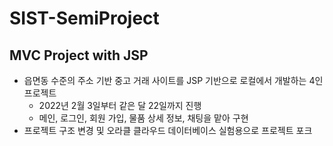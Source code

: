 # SIST-SemiProject

## MVC Project with JSP

- 읍면동 수준의 주소 기반 중고 거래 사이트를 JSP 기반으로 로컬에서 개발하는 4인 프로젝트
	+ 2022년 2월 3일부터 같은 달 22일까지 진행
	+ 메인, 로그인, 회원 가입, 물품 상세 정보, 채팅을 맡아 구현
- 프로젝트 구조 변경 및 오라클 클라우드 데이터베이스 실험용으로 프로젝트 포크
